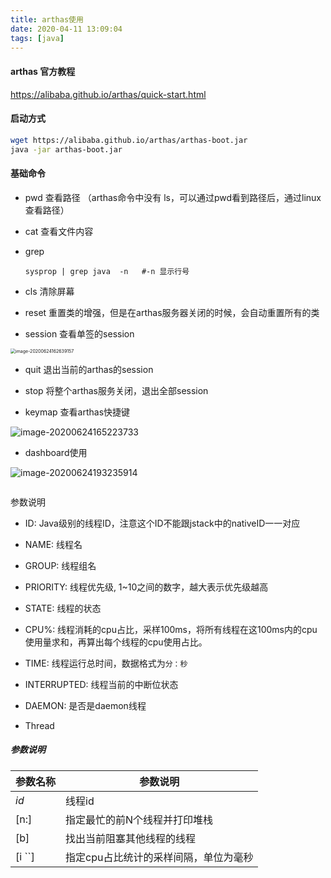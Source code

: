 ```yaml
---
title: arthas使用
date: 2020-04-11 13:09:04
tags: [java]
---
```


####  arthas 官方教程

https://alibaba.github.io/arthas/quick-start.html



#### 启动方式

```bash
wget https://alibaba.github.io/arthas/arthas-boot.jar
java -jar arthas-boot.jar
```





#### 基础命令

- pwd  查看路径 （arthas命令中没有 ls，可以通过pwd看到路径后，通过linux查看路径）
- cat    查看文件内容

- grep      

  ```
  sysprop | grep java  -n   #-n 显示行号
  ```

  

- cls   清除屏幕
- reset  重置类的增强，但是在arthas服务器关闭的时候，会自动重置所有的类
- session  查看单签的session

<img src="https://gitee.com/guxiangfly/blogimage/raw/master/img/image-20200624162639157.png" alt="image-20200624162639157" style="zoom:50%;" />

- quit   退出当前的arthas的session
- stop  将整个arthas服务关闭，退出全部session



- keymap   查看arthas快捷键

![image-20200624165223733](https://gitee.com/guxiangfly/blogimage/raw/master/img/image-20200624165223733.png)





- dashboard使用

![image-20200624193235914](https://gitee.com/guxiangfly/blogimage/raw/master/img/image-20200624193235914.png)

```

```



参数说明

- ID: Java级别的线程ID，注意这个ID不能跟jstack中的nativeID一一对应
- NAME: 线程名
- GROUP: 线程组名
- PRIORITY: 线程优先级, 1~10之间的数字，越大表示优先级越高
- STATE: 线程的状态
- CPU%: 线程消耗的cpu占比，采样100ms，将所有线程在这100ms内的cpu使用量求和，再算出每个线程的cpu使用占比。
- TIME: 线程运行总时间，数据格式为`分：秒`
- INTERRUPTED: 线程当前的中断位状态
- DAEMON: 是否是daemon线程

- Thread

##### 参数说明

| 参数名称 | 参数说明                              |
| -------- | ------------------------------------- |
| *id*     | 线程id                                |
| [n:]     | 指定最忙的前N个线程并打印堆栈         |
| [b]      | 找出当前阻塞其他线程的线程            |
| [i ``]   | 指定cpu占比统计的采样间隔，单位为毫秒 |





